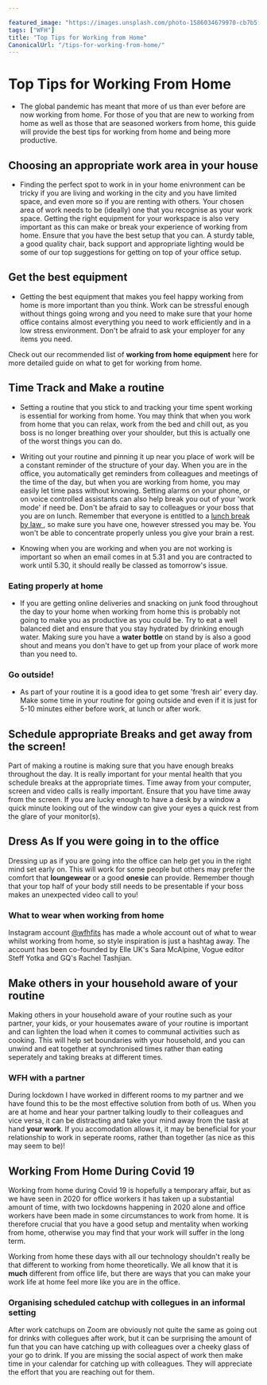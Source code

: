 ```yaml
---

featured_image: "https://images.unsplash.com/photo-1586034679970-cb7b5fc4928a?ixlib=rb-1.2.1&ixid=eyJhcHBfaWQiOjEyMDd9&auto=format&fit=crop&w=1350&q=80"
tags: ["WFH"]
title: "Top Tips for Working from Home"
CanonicalUrl: "/tips-for-working-from-home/"
---
```


# Top Tips for Working From Home

- The global pandemic has meant that more of us than ever before are now working from home.  For those of you that are new to working from home as well as those that are seasoned workers from home, this guide will provide the best tips for working from home and being more productive.

## Choosing an appropriate work area in your house

- Finding the perfect spot to work in in your home enivronment can be tricky if you are living and working in the city and you have limited space, and even more so if you are renting with others.   Your chosen area of work needs to be (ideally) one that you recognise as your work space.  Getting the right equipment for your workspace is also very important as this can make or break your experience of working from home.  Ensure that you have the best setup that you can.  A sturdy table, a good quality chair, back support and appropriate lighting would be some of our top suggestions for getting on top of your office setup.

## Get the best equipment

- Getting the best equipment that makes you feel happy working from home is more important than you think.  Work can be stressful enough without things going wrong and you need to make sure that your home office contains almost everything you need to work efficiently and in a low stress environment.  Don't be afraid to ask your employer for any items you need.

Check out our recommended list of **working from home equipment** here for more detailed guide on what to get for working from home.


## Time Track and Make a routine

- Setting a routine that you stick to and tracking your time spent working is essential for working from home.  You may think that when you work from home that you can relax, work from the bed and chill out, as you boss is no longer breathing over your shoulder, but this is actually one of the worst things you can do.

- Writing out your routine and pinning it up near you place of work will be a constant reminder of the structure of your day.  When you are in the office, you automatically get reminders from colleagues and meetings of the time of the day, but when you are working from home, you may easily let time pass without knowing.  Setting alarms on your phone, or on voice controlled assistants can also help break you out of your 'work mode' if need be.  Don't be afraid to say to colleagues or your boss that you are on lunch.  Remember that everyone is entitled to a [lunch break by law ](https://www.gov.uk/rest-breaks-work), so make sure you have one, however stressed you may be.  You won't be able to concentrate properly unless you give your brain a rest.

- Knowing when you are working and when you are not working is important so when an email comes in at 5.31 and you are contracted to work until 5.30, it should really be classed as tomorrow's issue.

### Eating properly at home

- If you are getting online deliveries and snacking on junk food throughout the day to your home when working from home this is probably not going to make you as productive as you could be.  Try to eat a well balanced diet and ensure that you stay hydrated by drinking enough water.  Making sure you have a **water bottle** on stand by is also a good shout and means you don't have to get up from your place of work more than you need to.

### Go outside!

- As part of your routine it is a good idea to get some 'fresh air' every day.  Make some time in your routine for going outside and even if it is just for 5-10 minutes either before work, at lunch or after work.

## Schedule appropriate Breaks and get away from the screen!

Part of making a routine is making sure that you have enough breaks throughout the day.  It is really important for your mental health that you schedule breaks at the appropriate times.  Time away from your computer, screen and video calls is really important.  Ensure that you have time away from the screen.  If you are lucky enough to have a desk by a window a quick minute looking out of the window can give your eyes a quick rest from the glare of your monitor(s).

## Dress As If you were going in to the office

Dressing up as if you are going into the office can help get you in the right mind set early on.  This will work for some people but others may prefer the comfort that **loungewear** or a good **onesie** can provide.  Remember though that your top half of your body
still needs to be presentable if your boss makes an unexpected video call to you!

### What to wear when working from home

Instagram account [@wfhfits](https://www.instagram.com/wfhfits/) has made a whole account out of what to wear whilst working from home, so style inspiration is just a hashtag away.  The account has been co-founded by Elle UK's Sara McAlpine, Vogue editor Steff Yotka and GQ's Rachel Tashjian.


## Make others in your household aware of your routine

Making others in your household aware of your routine such as your partner, your kids, or your housemates aware of your routine is important and can lighten the load when it comes to communal activities such as cooking.  This will help set boundaries with your household, and you can unwind and eat together at synchronised times rather than eating seperately and taking breaks at different times.


### WFH with a partner

During lockdown I have worked in different rooms to my partner and we have found this to be the most effective solution from both of us.  When you are at home and hear your partner talking loudly to their colleagues and vice versa, it can be distracting and take your mind away from the task at hand **your work**.  If you accomodation allows it, it may be beneficial for your relationship to work in seperate rooms, rather than together (as nice as this may seem to be)!

## Working From Home During Covid 19

Working from home during Covid 19 is hopefully a temporary affair, but as we have seen in 2020 for office workers it has taken up a substantial amount of time, with two lockdowns happening in 2020 alone and office workers have been made in some circumstances to work from home.  It is therefore crucial that you have a good setup and mentality when working from home, otherwise you may find that your work will suffer in the long term.  

Working from home these days with all our technology shouldn't really be that different to working from home theoretically.  We all know that it is **much** different from office life, but there are ways that you can make your work life at home feel more like you are in the office.  

### Organising scheduled catchup with collegues in an informal setting

After work catchups on Zoom are obviously not quite the same as going out for drinks with collegues after work, but it can be surprising the amount of fun that you can have catching up with colleagues over a cheeky glass of your go to drink.  If you are missing the social aspect of work then make time in your calendar for catching up with colleagues.  They will appreciate the effort that you are reaching out for them.
